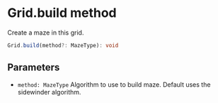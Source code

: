 # Grid.build method

Create a maze in this grid.

```typescript
Grid.build(method?: MazeType): void
```

## Parameters

- `method: MazeType` Algorithm to use to build maze. Default uses the sidewinder algorithm.

